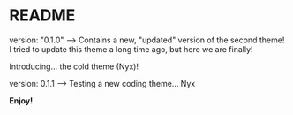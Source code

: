 # README

version: "0.1.0" --> Contains a new, "updated" version of the second theme! I tried to update this theme a long time ago, but here we are finally!

Introducing... the cold theme (Nyx)!

version: 0.1.1 --> Testing a new coding theme... Nyx

**Enjoy!**
